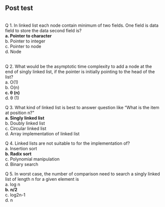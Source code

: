 ## Post test
<br>
Q 1.  In linked list each node contain minimum of two fields. One field is data field to store the data second field is?
<br>
<b>a. Pointer to character<br></b>
b. Pointer to integer<br>
c. Pointer to node<br>
d. Node<br><br>

Q 2. What would be the asymptotic time complexity to add a node at the end of singly linked list, if the pointer is initially pointing to the head of the list?<br>
a. O(1)<br>
b. O(n)<br>
<b>c. θ (n)<br></b>
d. θ (1)<br>

Q 3. What kind of linked list is best to answer question like “What is the item at position n?"
<br>
<b>a. Singly linked list<br></b>
b. Doubly linked list<br>
c. Circular linked list<br>
d. Array implementation of linked list<br>

Q 4. Linked lists are not suitable to for the implementation of?<br>
a. Insertion sort<br>
<b>b. Radix sort<br></b>
c. Polynomial manipulation<br>
d. Binary search<br>

Q 5.  In worst case, the number of comparison need to search a singly linked list of length n for a given element is<br>
a. log n<br>
<b>b. n/2<br></b>
c. log2n-1<br>
d. n<br></b>
